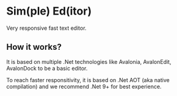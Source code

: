 ﻿Sim(ple) Ed(itor)
===
Very responsive fast text editor.

How it works?
---
It is based on multiple .Net technologies like Avalonia, AvalonEdit, AvalonDock to be a 
basic editor.

To reach faster responsitivity, it is based on .Net AOT (aka native compilation) and 
we recommend .Net 9+ for best experience.

